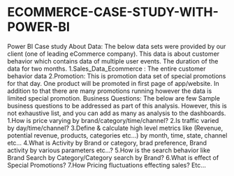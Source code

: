 # ECOMMERCE-CASE-STUDY-WITH-POWER-BI
Power BI Case study
About Data:
The below data sets were provided by our client (one of leading  eCommerce company). This data is about customer behavior which contains data of multiple user events. The duration of the data for two months.
1.Sales_Data_Ecommerce : The entire customer behavior data
2.Promotion: This is promotion data set of special promotions for that day. One product will be promoted in first page of app/website. In addition to that there are many promotions running however the data is limited special promotion.
 Business Questions:
The below are few Sample business questions to be addressed as part of this analysis. However, this is not exhaustive list, and you can add as many as analysis to the dashboards.
1.How is price varying by brand/category/time/channel?
2.Is traffic varied by day/time/channel?
3.Define & calculate high level metrics like (Revenue, potential revenue, products, categories etc…) by month, time, state, channel etc…
4.What is Activity by Brand or category, brad preference, Brand activity by various parameters etc...?
5.How is the search behavior like Brand Search by Category/Category search by Brand?
6.What is effect of Special Promotions?
7.How Pricing fluctuations effecting sales? Etc…
